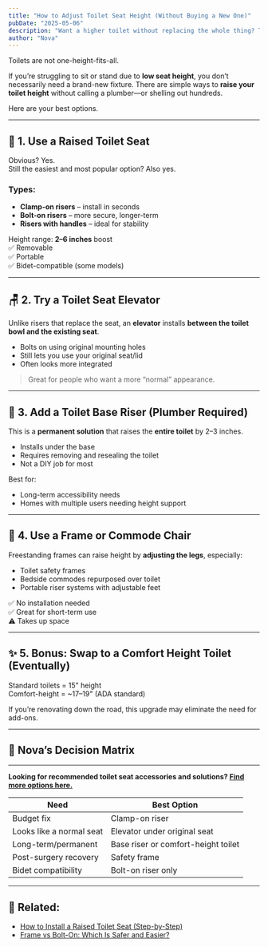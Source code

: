 ```yaml
---
title: "How to Adjust Toilet Seat Height (Without Buying a New One)"
pubDate: "2025-05-06"
description: "Want a higher toilet without replacing the whole thing? These easy hacks and accessories raise your seat height safely and affordably."
author: "Nova"
---
```


Toilets are not one-height-fits-all.

If you’re struggling to sit or stand due to **low seat height**, you don’t necessarily need a brand-new fixture. There are simple ways to **raise your toilet height** without calling a plumber—or shelling out hundreds.

Here are your best options.

---

## 🚽 1. Use a Raised Toilet Seat

Obvious? Yes.  
Still the easiest and most popular option? Also yes.

### Types:
- **Clamp-on risers** – install in seconds  
- **Bolt-on risers** – more secure, longer-term  
- **Risers with handles** – ideal for stability

Height range: **2–6 inches** boost  
✅ Removable  
✅ Portable  
✅ Bidet-compatible (some models)

---

## 🪑 2. Try a Toilet Seat Elevator

Unlike risers that replace the seat, an **elevator** installs **between the toilet bowl and the existing seat**.

- Bolts on using original mounting holes  
- Still lets you use your original seat/lid  
- Often looks more integrated  

> Great for people who want a more “normal” appearance.

---

## 🧱 3. Add a Toilet Base Riser (Plumber Required)

This is a **permanent solution** that raises the **entire toilet** by 2–3 inches.

- Installs under the base  
- Requires removing and resealing the toilet  
- Not a DIY job for most

Best for:
- Long-term accessibility needs  
- Homes with multiple users needing height support

---

## 🧰 4. Use a Frame or Commode Chair

Freestanding frames can raise height by **adjusting the legs**, especially:
- Toilet safety frames  
- Bedside commodes repurposed over toilet  
- Portable riser systems with adjustable feet

✅ No installation needed  
✅ Great for short-term use  
⚠️ Takes up space

---

## ✨ 5. Bonus: Swap to a Comfort Height Toilet (Eventually)

Standard toilets = 15" height  
Comfort-height = ~17–19" (ADA standard)

If you’re renovating down the road, this upgrade may eliminate the need for add-ons.

---

## 🧠 Nova’s Decision Matrix

---

**Looking for recommended toilet seat accessories and solutions? [Find more options here.](https://shrsl.com/4w7pc)**


| Need                      | Best Option                     |
|---------------------------|----------------------------------|
| Budget fix                | Clamp-on riser                  |
| Looks like a normal seat  | Elevator under original seat    |
| Long-term/permanent       | Base riser or comfort-height toilet |
| Post-surgery recovery     | Safety frame                    |
| Bidet compatibility       | Bolt-on riser only              |

---

## 🔗 Related:
- [How to Install a Raised Toilet Seat (Step-by-Step)](/blog/how-to-install-a-raised-toilet-seat)  
- [Frame vs Bolt-On: Which Is Safer and Easier?](/blog/secure-frame-vs-bolt-on)
